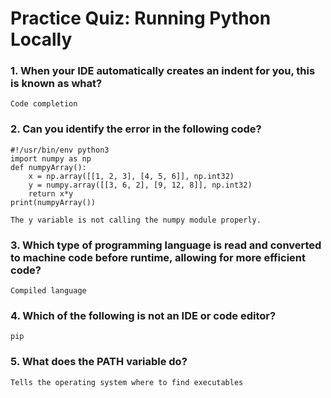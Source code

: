 # Practice Quiz: Running Python Locally

### 1. When your IDE automatically creates an indent for you, this is known as what?

    Code completion

### 2. Can you identify the error in the following code?

```
#!/usr/bin/env python3
import numpy as np
def numpyArray():
    x = np.array([[1, 2, 3], [4, 5, 6]], np.int32)
    y = numpy.array([[3, 6, 2], [9, 12, 8]], np.int32)
    return x*y
print(numpyArray())
```

    The y variable is not calling the numpy module properly.

### 3. Which type of programming language is read and converted to machine code before runtime, allowing for more efficient code?

    Compiled language

### 4. Which of the following is not an IDE or code editor?

    pip

### 5. What does the PATH variable do?

    Tells the operating system where to find executables
